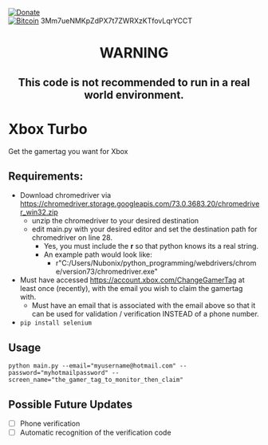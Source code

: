 [![Donate](https://img.shields.io/static/v1.svg?label=Donate&color=informational&message=PayPal)](https://www.paypal.com/cgi-bin/webscr?cmd=_s-xclick&hosted_button_id=YUV3GZF22HZQC&source=url)
 </br>
[![Bitcoin](https://img.shields.io/static/v1.svg?label=Donate&color=informational&message=Bitcoin)](https://paxful.com/?r=zGMQymwDNQW)
3Mm7ueNMKpZdPX7t7ZWRXzKTfovLqrYCCT
<h1><p align="center">
WARNING
</p></h1>
<h2><p align="center">
This code is not recommended to run in a real world environment.
</p></h2>

# Xbox Turbo
Get the gamertag you want for Xbox

## Requirements:
 - Download chromedriver via https://chromedriver.storage.googleapis.com/73.0.3683.20/chromedriver_win32.zip
   - unzip the chromedriver to your desired destination
   - edit main.py with your desired editor and set the destination path for chromedriver on line 28.
     -  Yes, you must include the **r** so that python knows its a real string.
     - An example path would look like:
       - r"C:/Users/Nubonix/python_programming/webdrivers/chrome/version73/chromedriver.exe"
 - Must have accessed https://account.xbox.com/ChangeGamerTag at least
   once (recently), with the email you wish to claim the gamertag with.
   - Must have an email that is associated with the email above so that it can be used for validation / verification INSTEAD of a phone number.
 - `pip install selenium`
## Usage

    python main.py --email="myusername@hotmail.com" --password="myhotmailpassword" --screen_name="the_gamer_tag_to_monitor_then_claim"

## Possible Future Updates

 - [ ] Phone verification
 - [ ] Automatic recognition of the verification code
